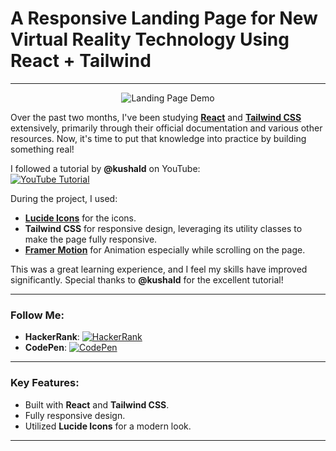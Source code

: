 # A Responsive Landing Page for New Virtual Reality Technology Using React + Tailwind  

---
<div align="center">
  
![Landing Page Demo](https://res.cloudinary.com/dzgjkx0pm/image/upload/v1741319757/VirtualR_Demo_s8kurg.png)

</div>

Over the past two months, I've been studying [**React**](https://react.dev/learn) and [**Tailwind CSS**](https://tailwindcss.com/docs/installation/using-vite) extensively, primarily through their official documentation and various other resources. Now, it's time to put that knowledge into practice by building something real!  

I followed a tutorial by **@kushald** on YouTube:  
[![YouTube Tutorial](https://img.shields.io/badge/YouTube-Watch%20Tutorial-red)](https://www.youtube.com/watch?v=EwzWg-Joxq0)  

During the project, I used:  
- **[Lucide Icons](https://lucide.dev/guide/packages/lucide-react)** for the icons.  
- **Tailwind CSS** for responsive design, leveraging its utility classes to make the page fully responsive.
- **[Framer Motion](https://motion.dev/docs/react-quick-start)** for Animation especially while scrolling on the page.

This was a great learning experience, and I feel my skills have improved significantly. Special thanks to **@kushald** for the excellent tutorial!  

---

### Follow Me:  

- **HackerRank**: [![HackerRank](https://img.shields.io/badge/HackerRank-Profile-brightgreen)](https://www.hackerrank.com/profile/xbhackermrc)  
- **CodePen**: [![CodePen](https://img.shields.io/badge/CodePen-Profile-blue)](https://codepen.io/Un_Kown)  

---

### Key Features:  
- Built with **React** and **Tailwind CSS**.  
- Fully responsive design.  
- Utilized **Lucide Icons** for a modern look.  

---

